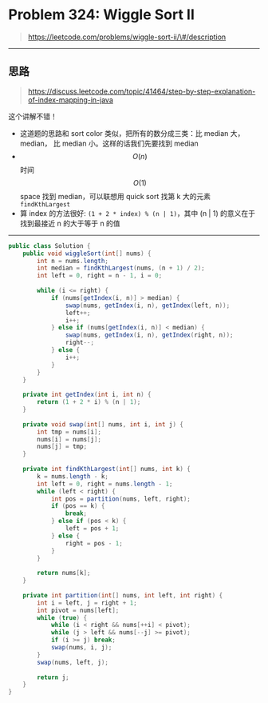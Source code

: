 # Problem 324: Wiggle Sort II

> https://leetcode.com/problems/wiggle-sort-ii/\#/description

----------

## 思路

> https://discuss.leetcode.com/topic/41464/step-by-step-explanation-of-index-mapping-in-java

这个讲解不错！

* 这道题的思路和 sort color 类似，把所有的数分成三类：比 median 大，median， 比 median 小。这样的话我们先要找到 median
* $$O(n)$$ 时间 $$O(1)$$ space 找到 median，可以联想用 quick sort 找第 k 大的元素 `findKthLargest`
* 算 index 的方法很好: `(1 + 2 * index) % (n | 1)`，其中 \(n \| 1\) 的意义在于找到最接近 n 的大于等于  n 的值

-------------

```java
public class Solution {
    public void wiggleSort(int[] nums) {
        int n = nums.length;
        int median = findKthLargest(nums, (n + 1) / 2);
        int left = 0, right = n - 1, i = 0;
        
        while (i <= right) {
            if (nums[getIndex(i, n)] > median) {
                swap(nums, getIndex(i, n), getIndex(left, n));
                left++;
                i++;
            } else if (nums[getIndex(i, n)] < median) {
                swap(nums, getIndex(i, n), getIndex(right, n));
                right--;
            } else {
                i++;
            }
        }
    }
    
    private int getIndex(int i, int n) {
        return (1 + 2 * i) % (n | 1);
    }
    
    private void swap(int[] nums, int i, int j) {
        int tmp = nums[i];
        nums[i] = nums[j];
        nums[j] = tmp;
    }
    
    private int findKthLargest(int[] nums, int k) {
        k = nums.length - k;
        int left = 0, right = nums.length - 1;
        while (left < right) {
            int pos = partition(nums, left, right);
            if (pos == k) {
                break;
            } else if (pos < k) {
                left = pos + 1;
            } else {
                right = pos - 1;
            }
        }
        
        return nums[k];
    }
    
    private int partition(int[] nums, int left, int right) {
        int i = left, j = right + 1;
        int pivot = nums[left];
        while (true) {
            while (i < right && nums[++i] < pivot);
            while (j > left && nums[--j] >= pivot);
            if (i >= j) break;
            swap(nums, i, j);
        }
        swap(nums, left, j);
        
        return j;
    }
}


```

 

